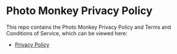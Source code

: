 # Photo Monkey Privacy Policy

This repo contains the Photo Monkey Privacy Policy and Terms and Conditions of Service, which can be viewed here:

 * [Privacy Policy](https://github.com/chesapeaketechnology/photo-monkey-privacy-policy/blob/main/privacy_policy.md)
